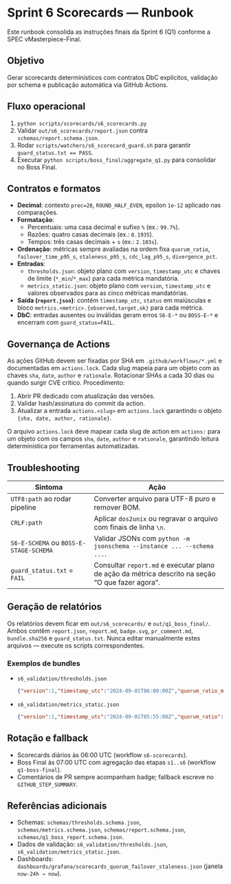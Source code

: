 # Sprint 6 Scorecards — Runbook

Este runbook consolida as instruções finais da Sprint 6 (Q1) conforme a SPEC vMasterpiece-Final.

## Objetivo

Gerar scorecards determinísticos com contratos DbC explícitos, validação por schema e publicação automática via GitHub Actions.

## Fluxo operacional

1. `python scripts/scorecards/s6_scorecards.py`
2. Validar `out/s6_scorecards/report.json` contra `schemas/report.schema.json`.
3. Rodar `scripts/watchers/s6_scorecard_guard.sh` para garantir `guard_status.txt == PASS`.
4. Executar `python scripts/boss_final/aggregate_q1.py` para consolidar no Boss Final.

## Contratos e formatos

- **Decimal**: contexto `prec=28`, `ROUND_HALF_EVEN`, epsilon `1e-12` aplicado nas comparações.
- **Formatação**:
  - Percentuais: uma casa decimal e sufixo `%` (ex.: `99.7%`).
  - Razões: quatro casas decimais (ex.: `0.1935`).
  - Tempos: três casas decimais + `s` (ex.: `2.103s`).
- **Ordenação**: métricas sempre avaliadas na ordem fixa `quorum_ratio`, `failover_time_p95_s`, `staleness_p95_s`, `cdc_lag_p95_s`, `divergence_pct`.
- **Entradas**:
  - `thresholds.json`: objeto plano com `version`, `timestamp_utc` e chaves de limite (`*_min`/`*_max`) para cada métrica mandatória.
  - `metrics_static.json`: objeto plano com `version`, `timestamp_utc` e valores observados para as cinco métricas mandatórias.
- **Saída (`report.json`)**: contém `timestamp_utc`, `status` em maiúsculas e bloco `metrics.<metric>.{observed,target,ok}` para cada métrica.
- **DbC**: entradas ausentes ou inválidas geram erros `S6-E-*` ou `BOSS-E-*` e encerram com `guard_status=FAIL`.

## Governança de Actions

As ações GitHub devem ser fixadas por SHA em `.github/workflows/*.yml` e documentadas em `actions.lock`. Cada slug mapeia para um objeto com as chaves `sha`, `date`, `author` e `rationale`. Rotacionar SHAs a cada 30 dias ou quando surgir CVE crítico. Procedimento:

1. Abrir PR dedicado com atualização das versões.
2. Validar hash/assinatura do commit da action.
3. Atualizar a entrada `actions.<slug>` em `actions.lock` garantindo o objeto `{sha, date, author, rationale}`.

O arquivo `actions.lock` deve mapear cada slug de action em `actions:` para um objeto com os campos `sha`, `date`, `author`
e `rationale`, garantindo leitura determinística por ferramentas automatizadas.

## Troubleshooting

| Sintoma | Ação |
| --- | --- |
| `UTF8:path` ao rodar pipeline | Converter arquivo para UTF-8 puro e remover BOM. |
| `CRLF:path` | Aplicar `dos2unix` ou regravar o arquivo com finais de linha `\n`. |
| `S6-E-SCHEMA` ou `BOSS-E-STAGE-SCHEMA` | Validar JSONs com `python -m jsonschema --instance ... --schema ...`. |
| `guard_status.txt` = `FAIL` | Consultar `report.md` e executar plano de ação da métrica descrito na seção “O que fazer agora”. |

## Geração de relatórios

Os relatórios devem ficar em `out/s6_scorecards/` e `out/q1_boss_final/`. Ambos contêm `report.json`, `report.md`, `badge.svg`, `pr_comment.md`, `bundle.sha256` e `guard_status.txt`. Nunca editar manualmente estes arquivos — execute os scripts correspondentes.

### Exemplos de bundles

- `s6_validation/thresholds.json`

  ```json
  {"version":1,"timestamp_utc":"2024-09-01T06:00:00Z","quorum_ratio_min":0.6667,"failover_time_p95_s_max":60.0,"staleness_p95_s_max":30.0,"cdc_lag_p95_s_max":120.0,"divergence_pct_max":1.0}
  ```

- `s6_validation/metrics_static.json`

  ```json
  {"version":1,"timestamp_utc":"2024-09-01T05:55:00Z","quorum_ratio":0.92,"failover_time_p95_s":7.8,"staleness_p95_s":12.0,"cdc_lag_p95_s":45.0,"divergence_pct":0.4}
  ```

## Rotação e fallback

- Scorecards diários às 06:00 UTC (workflow `s6-scorecards`).
- Boss Final às 07:00 UTC com agregação das etapas `s1..s6` (workflow `q1-boss-final`).
- Comentários de PR sempre acompanham badge; fallback escreve no `GITHUB_STEP_SUMMARY`.

## Referências adicionais

- Schemas: `schemas/thresholds.schema.json`, `schemas/metrics.schema.json`, `schemas/report.schema.json`, `schemas/q1_boss_report.schema.json`.
- Dados de validação: `s6_validation/thresholds.json`, `s6_validation/metrics_static.json`.
- Dashboards: `dashboards/grafana/scorecards_quorum_failover_staleness.json` (janela `now-24h → now`).

